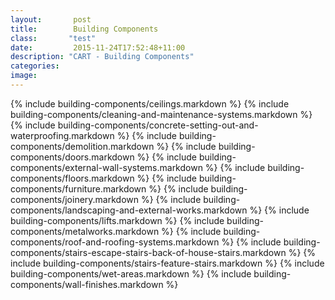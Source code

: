 ```yaml
---
layout:       post
title:        Building Components
class:       "test"
date:         2015-11-24T17:52:48+11:00
description: "CART - Building Components"
categories:      
image:        
---
```


{% include building-components/ceilings.markdown %}
{% include building-components/cleaning-and-maintenance-systems.markdown %}
{% include building-components/concrete-setting-out-and-waterproofing.markdown %}
{% include building-components/demolition.markdown %}
{% include building-components/doors.markdown %}
{% include building-components/external-wall-systems.markdown %}
{% include building-components/floors.markdown %}
{% include building-components/furniture.markdown %}
{% include building-components/joinery.markdown %}
{% include building-components/landscaping-and-external-works.markdown %}
{% include building-components/lifts.markdown %}
{% include building-components/metalworks.markdown %}
{% include building-components/roof-and-roofing-systems.markdown %}
{% include building-components/stairs-escape-stairs-back-of-house-stairs.markdown %}
{% include building-components/stairs-feature-stairs.markdown %}
{% include building-components/wet-areas.markdown %}
{% include building-components/wall-finishes.markdown %}